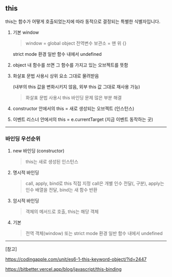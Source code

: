 ## this

this는 함수가 어떻게 호출되었는지에 따라 동적으로 결정되는 특별한 식별자입니다.

1. 기본 window

   > window = global object 전역변수 보관소 = 맨 위 {}

   strict mode 환경 일반 함수 내에서 undefined

2. object 내 함수를 쓰면
   그 함수를 가지고 있는 오브젝트를 뜻함

3. 화살표 문법 사용시 상위 요소 그대로 물려받음

   (내부의 this 값을 변화시키지 않음, 외부 this 값 그대로 재사용 가능)

   > 화살표 문법 사용시 this 바인딩 문제 많은 부분 해결

4. constructor 안에서의 this = 새로 생성되는 오브젝트 (인스턴스)

5. 이벤트 리스너 안에서의 this = e.currentTarget (지금 이벤트 동작하는 곳)

---

### 바인딩 우선순위

1. new 바인딩 (constructor)
   > this는 새로 생성된 인스턴스
2. 명시적 바인딩
   > call, apply, bind로 this 직접 지정
   > call은 개별 인수 전달(, 구분), apply는 인수 배열을 전달, bind는 새 함수 반환
3. 암시적 바인딩
   > 객체의 메서드로 호출, this는 해당 객체
4. 기본
   > 전역 객체(window) 또는 strict mode 환경 일반 함수 내에서 undefined

---

[참고]

https://codingapple.com/unit/es6-1-this-keyword-object/?id=2447

https://bitbetter.vercel.app/blog/javascript/this-binding

